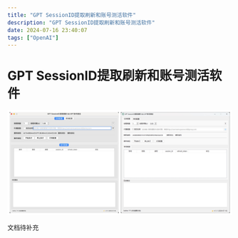 ```yaml
---
title: "GPT SessionID提取刷新和账号测活软件"
description: "GPT SessionID提取刷新和账号测活软件"
date: 2024-07-16 23:40:07
tags: ["OpenAI"]
---
```


# GPT SessionID提取刷新和账号测活软件

![img](./1721146277.jpg)

文档待补充